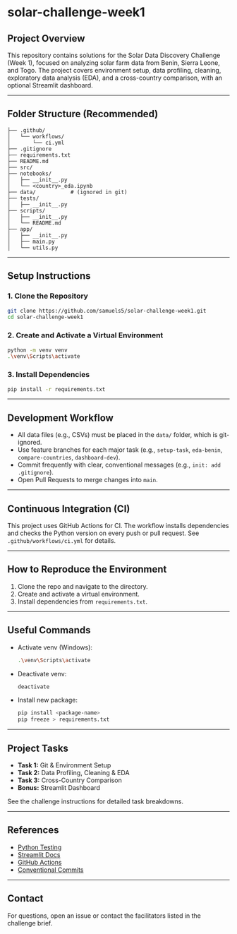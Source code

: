 # solar-challenge-week1

## Project Overview

This repository contains solutions for the Solar Data Discovery Challenge (Week 1), focused on analyzing solar farm data from Benin, Sierra Leone, and Togo. The project covers environment setup, data profiling, cleaning, exploratory data analysis (EDA), and a cross-country comparison, with an optional Streamlit dashboard.

---

## Folder Structure (Recommended)

```
├── .github/
│   └── workflows/
│       └── ci.yml
├── .gitignore
├── requirements.txt
├── README.md
├── src/
├── notebooks/
│   ├── __init__.py
│   └── <country>_eda.ipynb
├── data/           # (ignored in git)
├── tests/
│   ├── __init__.py
├── scripts/
│   ├── __init__.py
│   └── README.md
├── app/
│   ├── __init__.py
│   ├── main.py
│   └── utils.py
```

---

## Setup Instructions

### 1. Clone the Repository

```sh
git clone https://github.com/samuels5/solar-challenge-week1.git
cd solar-challenge-week1
```

### 2. Create and Activate a Virtual Environment

```sh
python -m venv venv
.\venv\Scripts\activate
```

### 3. Install Dependencies

```sh
pip install -r requirements.txt
```

---

## Development Workflow

- All data files (e.g., CSVs) must be placed in the `data/` folder, which is git-ignored.
- Use feature branches for each major task (e.g., `setup-task`, `eda-benin`, `compare-countries`, `dashboard-dev`).
- Commit frequently with clear, conventional messages (e.g., `init: add .gitignore`).
- Open Pull Requests to merge changes into `main`.

---

## Continuous Integration (CI)

This project uses GitHub Actions for CI. The workflow installs dependencies and checks the Python version on every push or pull request. See `.github/workflows/ci.yml` for details.

---

## How to Reproduce the Environment

1. Clone the repo and navigate to the directory.
2. Create and activate a virtual environment.
3. Install dependencies from `requirements.txt`.

---

## Useful Commands

- Activate venv (Windows):
  ```sh
  .\venv\Scripts\activate
  ```
- Deactivate venv:
  ```sh
  deactivate
  ```
- Install new package:
  ```sh
  pip install <package-name>
  pip freeze > requirements.txt
  ```

---

## Project Tasks

- **Task 1:** Git & Environment Setup
- **Task 2:** Data Profiling, Cleaning & EDA
- **Task 3:** Cross-Country Comparison
- **Bonus:** Streamlit Dashboard

See the challenge instructions for detailed task breakdowns.

---

## References

- [Python Testing](https://realpython.com/python-testing/)
- [Streamlit Docs](https://docs.streamlit.io/)
- [GitHub Actions](https://docs.github.com/en/actions)
- [Conventional Commits](https://www.conventionalcommits.org/en/v1.0.0/)

---

## Contact

For questions, open an issue or contact the facilitators listed in the challenge brief.
